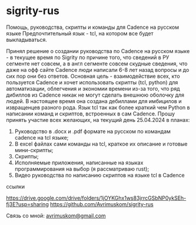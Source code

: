 # sigrity-rus
Помощь, руководства, скрипты и команды для Cadence на русском языке
Предпочтительный язык - tcl, на котором все будет выкладываться.

Принял решение о создании руководства по Cadence  на русском языке - в текущее время по Sigrity по причине того, 
что сведений в РУ сегменте нет совсем, а в англ сегменте совсем скудные сведения, что даже на офф сайте Cadence люди написали 6-8 лет назад
вопросы и до сих пор они без ответов.
Основная цель - взаимодействие всех, кто пользуется Cadence и хочет использовать скрипты (tcl, python) 
для автоматизации, облегчения и экономии времени из-за того, что ряд дибиллов из Cadence никак не могут
сделать внешнюю оболочку для людей. В настоящее время она создана дебиллами для имбицилов и извращенцев разного рода.
Язык tcl так как более краткий чем Python в написании команд и скриптов, встроенных в сам Cadence.
Прошу принять участие всех желающих, на текущий день 25.04.2024 в планах:
1. Руководство в .docx и .pdf формате на русском по командам cadence на tcl языке;
2. В excel файлах сами команды на tcl, краткое их описание и готовые мини-скрипты;
3. Скрипты;
4. Исполняемые приложения, написанные на языках программирования на выбор (я рассматриваю rust);
5. Видео руководства по написанию скриптов на языке tcl в Cadence

ссылки

https://drive.google.com/drive/folders/1jOYKGhx1ws83jrrcGSbNP0ykSEh-fj3E?usp=sharing
https://github.com/Avrimuskom/sigrity-rus

Связь со мной:
avrimuskom@gmail.com
